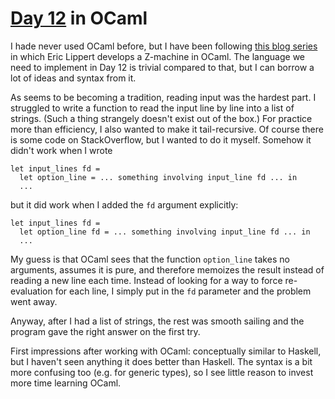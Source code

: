 # [Day 12](http://adventofcode.com/2016/day/12) in OCaml

I hade never used OCaml before, but I have been following [this blog
series](https://ericlippert.com/2016/02/01/west-of-house/) in which Eric
Lippert develops a Z-machine in OCaml. The language we need to implement in Day
12 is trivial compared to that, but I can borrow a lot of ideas and syntax from
it.

As seems to be becoming a tradition, reading input was the hardest part. I
struggled to write a function to read the input line by line into a list of
strings. (Such a thing strangely doesn't exist out of the box.) For practice
more than efficiency, I also wanted to make it tail-recursive. Of course there
is some code on StackOverflow, but I wanted to do it myself. Somehow it didn't
work when I wrote

    let input_lines fd =
      let option_line = ... something involving input_line fd ... in
      ...

but it did work when I added the `fd` argument explicitly:

    let input_lines fd =
      let option_line fd = ... something involving input_line fd ... in
      ...

My guess is that OCaml sees that the function `option_line` takes no arguments,
assumes it is pure, and therefore memoizes the result instead of reading a new
line each time. Instead of looking for a way to force re-evaluation for each
line, I simply put in the `fd` parameter and the problem went away.

Anyway, after I had a list of strings, the rest was smooth sailing and the
program gave the right answer on the first try.

First impressions after working with OCaml: conceptually similar to Haskell,
but I haven't seen anything it does better than Haskell. The syntax is a bit
more confusing too (e.g. for generic types), so I see little reason to invest
more time learning OCaml.
